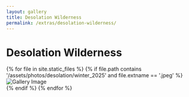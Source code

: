 ```yaml
---
layout: gallery
title: Desolation Wilderness
permalink: /extras/desolation-wilderness/
---
```


# Desolation Wilderness

<div class="grid">
  {% for file in site.static_files %}
      {% if file.path contains '/assets/photos/desolation/winter_2025' and file.extname == '.jpeg' %}
          <div class="grid-item">
                    <img src="{{ file.path | relative_url }}" alt="Gallery Image">
          </div>
      {% endif %}
  {% endfor %}
</div>